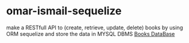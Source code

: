 # omar-ismail-sequelize
make a RESTfull API to (create, retrieve, update, delete) books by using ORM sequelize and store the data in MYSQL DBMS
[Books DataBase](books.pdf)
